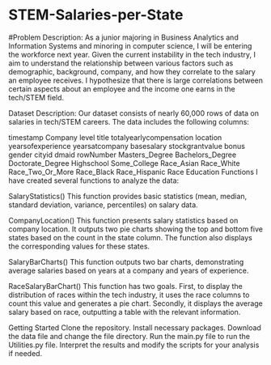 # STEM-Salaries-per-State
#Problem Description:
As a junior majoring in Business Analytics and Information Systems and minoring in computer science, I will be entering the workforce next year. Given the current instability in the tech industry, I aim to understand the relationship between various factors such as demographic, background, company, and how they correlate to the salary an employee receives. I hypothesize that there is large correlations between certain aspects about an employee and the income one earns in the tech/STEM field.

Dataset Description:
Our dataset consists of nearly 60,000 rows of data on salaries in tech/STEM careers. The data includes the following columns:

timestamp
Company
level
title
totalyearlycompensation
location
yearsofexperience
yearsatcompany
basesalary
stockgrantvalue
bonus
gender
cityid
dmaid
rowNumber
Masters_Degree
Bachelors_Degree
Doctorate_Degree
Highschool
Some_College
Race_Asian
Race_White
Race_Two_Or_More
Race_Black
Race_Hispanic
Race
Education
Functions
I have created several functions to analyze the data:

SalaryStatistics()
This function provides basic statistics (mean, median, standard deviation, variance, percentiles) on salary data.

CompanyLocation()
This function presents salary statistics based on company location. It outputs two pie charts showing the top and bottom five states based on the count in the state column. The function also displays the corresponding values for these states.

SalaryBarCharts()
This function outputs two bar charts, demonstrating average salaries based on years at a company and years of experience.

RaceSalaryBarChart()
This function has two goals. First, to display the distribution of races within the tech industry, it uses the race columns to count this value and generates a pie chart. Secondly, it displays the average salary based on race, outputting a table with the relevant information.

Getting Started
Clone the repository.
Install necessary packages.
Download the data file and change the file directory.
Run the main.py file to run the Utilities.py file.
Interpret the results and modify the scripts for your analysis if needed.

